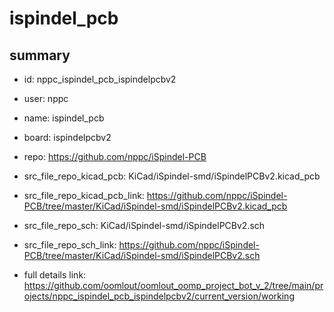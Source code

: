# ispindel_pcb
 
## summary 
* id: nppc_ispindel_pcb_ispindelpcbv2
* user: nppc
* name: ispindel_pcb
* board: ispindelpcbv2
* repo: https://github.com/nppc/iSpindel-PCB
* src_file_repo_kicad_pcb: KiCad/iSpindel-smd/iSpindelPCBv2.kicad_pcb
* src_file_repo_kicad_pcb_link: https://github.com/nppc/iSpindel-PCB/tree/master/KiCad/iSpindel-smd/iSpindelPCBv2.kicad_pcb


* src_file_repo_sch: KiCad/iSpindel-smd/iSpindelPCBv2.sch
* src_file_repo_sch_link: https://github.com/nppc/iSpindel-PCB/tree/master/KiCad/iSpindel-smd/iSpindelPCBv2.sch
* full details link: https://github.com/oomlout/oomlout_oomp_project_bot_v_2/tree/main/projects/nppc_ispindel_pcb_ispindelpcbv2/current_version/working  







